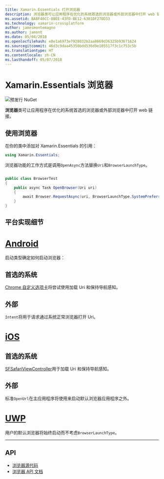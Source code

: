 ```yaml
---
title: Xamarin.Essentials 打开浏览器
description: 浏览器类可让应用程序在优化的系统首选的浏览器或外部浏览器中打开 web 链接。
ms.assetid: BABF40CC-8BEE-43FD-BE12-6301DF27DD33
ms.technology: xamarin-crossplatform
author: jamesmontemagno
ms.author: jamont
ms.date: 05/04/2018
ms.openlocfilehash: e8e1a6973e7928032b2aa8669d36325b93671624
ms.sourcegitcommit: 46d3c9daa45350bdd536d9e105517f3c1c753c5b
ms.translationtype: HT
ms.contentlocale: zh-CN
ms.lasthandoff: 05/07/2018
---
```

# <a name="xamarinessentials-browser"></a>Xamarin.Essentials 浏览器

![预发行 NuGet](~/media/shared/pre-release.png)

**浏览器**类可让应用程序在优化的系统首选的浏览器或外部浏览器中打开 web 链接。

## <a name="using-browser"></a>使用浏览器

在你的类中添加对 Xamarin.Essentials 的引用：

```csharp
using Xamarin.Essentials;
```

浏览器功能的工作方式是调用`OpenAsync`方法替换`Uri`和`BrowserLaunchType`。

```csharp

public class BrowserTest
{
    public async Task OpenBrowser(Uri uri)
    {
        await Browser.RequestAsync(uri, BrowserLaunchType.SystemPreferred);
    }
}
```

## <a name="platform-implementation-specifics"></a>平台实现细节

# <a name="androidtabandroid"></a>[Android](#tab/android)

启动类型确定如何启动浏览器：

## <a name="system-preferred"></a>首选的系统

[Chrome 自定义选项卡](https://developer.chrome.com/multidevice/android/customtabs)将尝试使用加载 Uri 和保持导航感知。

## <a name="external"></a>外部

`Intent`将用于请求通过系统正常浏览器打开 Uri。

# <a name="iostabios"></a>[iOS](#tab/ios)

## <a name="system-preferred"></a>首选的系统

[SFSafariViewController](https://developer.xamarin.com/api/type/SafariServices.SFSafariViewController/)用于加载 Uri 和保持导航感知。

## <a name="external"></a>外部

标准`OpenUrl`在主应用程序将使用来启动默认浏览器应用程序之外。

# <a name="uwptabuwp"></a>[UWP](#tab/uwp)

用户的默认浏览器将始终启动而不考虑`BrowserLaunchType`。

--------------

## <a name="api"></a>API

- [浏览器源代码](https://github.com/xamarin/Essentials/tree/master/Essentials/Browser)
- [浏览器 API 文档](xref:Xamarin.Essentials.Browser)
